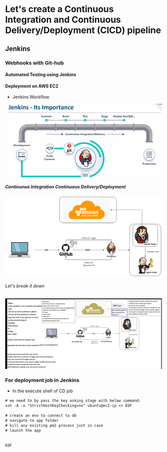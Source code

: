 # Let's create a Continuous Integration and Continuous Delivery/Deployment (CICD) pipeline
## Jenkins
### Webhooks with Git-hub
#### Automated Testing using Jenkins
#### Deployment on AWS EC2

- Jenkins Workflow
  
![](images/jenkins.png)

  ##### Contiounus Integration Continuous Delivery/Deployment 
![](images/CICD.png)

###### Let's break it down 
  ![](images/cicd_jenkins.png)

### For deployment job in Jenkins
- In the execute shell of CD job

```
# we need to by pass the key asking stage with below command:
ssh -A -o "StrictHostKeyChecking=no" ubuntu@ec2-ip << EOF	

# create an env to connect to db
# navigate to app folder
# kill any existing pm2 process just in case
# launch the app
    

EOF
```